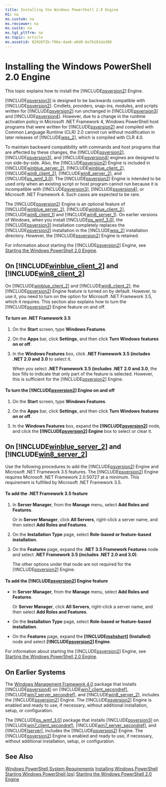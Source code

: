 ```yaml
---
title: Installing the Windows PowerShell 2.0 Engine
H1: na
ms.custom: na
ms.reviewer: na
ms.suite: na
ms.tgt_pltfrm: na
ms.topic: article
ms.assetid: 82928f2b-f96a-4ae6-a0d0-6e7b181da308
---
```

# Installing the Windows PowerShell 2.0 Engine
This topic explains how to install the [!INCLUDE[psversion2](../../Topics/Powershell_CmdLineHlp\includes/psversion2_md.md)] Engine.

[!INCLUDE[psversion3](../../Topics/Powershell_CmdLineHlp\includes/psversion3_md.md)] is designed to be backwards compatible with [!INCLUDE[psversion2](../../Topics/Powershell_CmdLineHlp\includes/psversion2_md.md)]. Cmdlets, providers, snap\-ins, modules, and scripts written for [!INCLUDE[psversion2](../../Topics/Powershell_CmdLineHlp\includes/psversion2_md.md)] run unchanged in [!INCLUDE[psversion3](../../Topics/Powershell_CmdLineHlp\includes/psversion3_md.md)] and [!INCLUDE[psversion4](../../Topics/Powershell_GetStart\includes/psversion4_md.md)]. However, due to a change in the runtime activation policy in Microsoft .NET Framework 4, Windows PowerShell host programs that were written for [!INCLUDE[psversion2](../../Topics/Powershell_CmdLineHlp\includes/psversion2_md.md)] and compiled with Common Language Runtime (CLR) 2.0 cannot run without modification in later releases of [!INCLUDE[wps_2](../../Topics/Powershell_GetStart\includes/wps_2_md.md)], which is compiled with CLR 4.0.

To maintain backward compatibility with commands and host programs that are affected by these changes, the [!INCLUDE[psversion2](../../Topics/Powershell_CmdLineHlp\includes/psversion2_md.md)], [!INCLUDE[psversion3](../../Topics/Powershell_CmdLineHlp\includes/psversion3_md.md)], and [!INCLUDE[psversion4](../../Topics/Powershell_GetStart\includes/psversion4_md.md)] engines are designed to run side\-by\-side. Also, the [!INCLUDE[psversion2](../../Topics/Powershell_CmdLineHlp\includes/psversion2_md.md)] Engine is included in [!INCLUDE[winblue_server_2](../../Topics/Powershell_GetStart\includes/winblue_server_2_md.md)], [!INCLUDE[winblue_client_2](../../Topics/Powershell_GetStart\includes/winblue_client_2_md.md)], [!INCLUDE[win8_client_2](../../Topics/Powershell_GetStart\includes/win8_client_2_md.md)], [!INCLUDE[win8_server_2](../../Topics/Powershell_GetStart\includes/win8_server_2_md.md)], and [!INCLUDE[ps_wmf_3.0](../../Topics/Powershell_GetStart\includes/ps_wmf_3.0_md.md)]. The [!INCLUDE[psversion2](../../Topics/Powershell_CmdLineHlp\includes/psversion2_md.md)] Engine is intended to be used only when an existing script or host program cannot run because it is incompatible with [!INCLUDE[psversion3](../../Topics/Powershell_CmdLineHlp\includes/psversion3_md.md)], [!INCLUDE[psversion4](../../Topics/Powershell_GetStart\includes/psversion4_md.md)], or Microsoft .NET Framework 4. Such cases are expected to be rare.

The [!INCLUDE[psversion2](../../Topics/Powershell_CmdLineHlp\includes/psversion2_md.md)] Engine is an optional feature of [!INCLUDE[winblue_server_2](../../Topics/Powershell_GetStart\includes/winblue_server_2_md.md)], [!INCLUDE[winblue_client_2](../../Topics/Powershell_GetStart\includes/winblue_client_2_md.md)], [!INCLUDE[win8_client_1](../../Topics/Powershell_GetStart\includes/win8_client_1_md.md)] and [!INCLUDE[win8_server_1](../../Topics/Powershell_GetStart\includes/win8_server_1_md.md)]. On earlier versions of Windows, when you install [!INCLUDE[ps_wmf_3.0](../../Topics/Powershell_GetStart\includes/ps_wmf_3.0_md.md)], the [!INCLUDE[psversion3](../../Topics/Powershell_CmdLineHlp\includes/psversion3_md.md)] installation completely replaces the [!INCLUDE[psversion2](../../Topics/Powershell_CmdLineHlp\includes/psversion2_md.md)] installation in the [!INCLUDE[wps_2](../../Topics/Powershell_GetStart\includes/wps_2_md.md)] installation directory. However, the [!INCLUDE[psversion2](../../Topics/Powershell_CmdLineHlp\includes/psversion2_md.md)] Engine is retained.

For information about starting the [!INCLUDE[psversion2](../../Topics/Powershell_CmdLineHlp\includes/psversion2_md.md)] Engine, see [Starting the Windows PowerShell 2.0 Engine](../../Topics/Powershell_GetStart/Starting-the-Windows-PowerShell-2.0-Engine.md).

## On [!INCLUDE[winblue_client_2](../../Topics/Powershell_GetStart\includes/winblue_client_2_md.md)] and [!INCLUDE[win8_client_2](../../Topics/Powershell_GetStart\includes/win8_client_2_md.md)]
On [!INCLUDE[winblue_client_2](../../Topics/Powershell_GetStart\includes/winblue_client_2_md.md)] and [!INCLUDE[win8_client_2](../../Topics/Powershell_GetStart\includes/win8_client_2_md.md)], the [!INCLUDE[psversion2](../../Topics/Powershell_CmdLineHlp\includes/psversion2_md.md)] Engine feature is turned on by default. However, to use it, you need to turn on the option for Microsoft .NET Framework 3.5, which it requires. This section also explains how to turn the [!INCLUDE[psversion2](../../Topics/Powershell_CmdLineHlp\includes/psversion2_md.md)] Engine feature on and off.

#### To turn on .NET Framework 3.5

1.  On the **Start** screen, type **Windows Features**.

2.  On the **Apps** bar, click **Settings**, and then click **Turn Windows features on or off**.

3.  In the **Windows Features** box, click **.NET Framework 3.5 (includes .NET 2.0 and 3.0** to select it.

    When you select **.NET Framework 3.5 (includes .NET 2.0 and 3.0**, the box fills to indicate that only part of the feature is selected. However, this is sufficient for the [!INCLUDE[psversion2](../../Topics/Powershell_CmdLineHlp\includes/psversion2_md.md)] Engine.

#### To turn the [!INCLUDE[psversion2](../../Topics/Powershell_CmdLineHlp\includes/psversion2_md.md)] Engine on and off

1.  On the **Start** screen, type **Windows Features**.

2.  On the **Apps** bar, click **Settings**, and then click **Turn Windows features on or off**.

3.  In the **Windows Features** box, expand the **[!INCLUDE[psversion2](../../Topics/Powershell_CmdLineHlp\includes/psversion2_md.md)]** node, and click the **[!INCLUDE[psversion2](../../Topics/Powershell_CmdLineHlp\includes/psversion2_md.md)] Engine** box to select or clear it.

## On [!INCLUDE[winblue_server_2](../../Topics/Powershell_GetStart\includes/winblue_server_2_md.md)] and [!INCLUDE[win8_server_2](../../Topics/Powershell_GetStart\includes/win8_server_2_md.md)]
Use the following procedures to add the [!INCLUDE[psversion2](../../Topics/Powershell_CmdLineHlp\includes/psversion2_md.md)] Engine and Microsoft .NET Framework 3.5 features. The [!INCLUDE[psversion2](../../Topics/Powershell_CmdLineHlp\includes/psversion2_md.md)] Engine requires Microsoft .NET Framework 2.0.50727 at a minimum. This requirement is fulfilled by Microsoft .NET Framework 3.5.

#### To add the .NET Framework 3.5 feature

1.  In **Server Manager**, from the **Manage** menu, select **Add Roles and Features**.

    Or in **Server Manager**, click **All Servers**, right\-click a server name, and then select **Add Roles and Features**.

2.  On the **Installation Type** page, select **Role\-based or feature\-based installation**.

3.  On the **Features** page, expand the **.NET 3.5 Framework Features** node and select **.NET Framework 3.5 (includes .NET 2.0 and 3.0)**.

    The other options under that node are not required for the [!INCLUDE[psversion2](../../Topics/Powershell_CmdLineHlp\includes/psversion2_md.md)] Engine.

#### To add the [!INCLUDE[psversion2](../../Topics/Powershell_CmdLineHlp\includes/psversion2_md.md)] Engine feature

-   In **Server Manager**, from the **Manage** menu, select **Add Roles and Features**.

    Or **Server Manager**, click **All Servers**, right\-click a server name, and then select **Add Roles and Features**.

-   On the **Installation Type** page, select **Role\-based or feature\-based installation**.

-   On the **Features** page, expand the **[!INCLUDE[mshshort](../../Topics/Powershell_GetStart\includes/mshshort_md.md)] (Installed)** node and select **[!INCLUDE[psversion2](../../Topics/Powershell_CmdLineHlp\includes/psversion2_md.md)] Engine**.

For information about starting the [!INCLUDE[psversion2](../../Topics/Powershell_CmdLineHlp\includes/psversion2_md.md)] Engine, see [Starting the Windows PowerShell 2.0 Engine](../../Topics/Powershell_GetStart/Starting-the-Windows-PowerShell-2.0-Engine.md).

## On Earlier Systems
The [Windows Management Framework 4.0](http://go.microsoft.com/fwlink/?LinkID=293881) package that installs [!INCLUDE[psversion4](../../Topics/Powershell_GetStart\includes/psversion4_md.md)] on [!INCLUDE[win7_client_secondref](../../Topics/Powershell_GetStart\includes/win7_client_secondref_md.md)], [!INCLUDE[win7_server_secondref](../../Topics/Powershell_GetStart\includes/win7_server_secondref_md.md)], and [!INCLUDE[win8_server_2](../../Topics/Powershell_GetStart\includes/win8_server_2_md.md)], includes the [!INCLUDE[psversion2](../../Topics/Powershell_CmdLineHlp\includes/psversion2_md.md)] Engine. The [!INCLUDE[psversion2](../../Topics/Powershell_CmdLineHlp\includes/psversion2_md.md)] Engine is enabled and ready to use, if necessary, without additional installation, setup, or configuration.

The [!INCLUDE[ps_wmf_3.0](../../Topics/Powershell_GetStart\includes/ps_wmf_3.0_md.md)] package that installs [!INCLUDE[psversion3](../../Topics/Powershell_CmdLineHlp\includes/psversion3_md.md)] on [!INCLUDE[win7_client_secondref](../../Topics/Powershell_GetStart\includes/win7_client_secondref_md.md)], [!INCLUDE[win7_server_secondref](../../Topics/Powershell_GetStart\includes/win7_server_secondref_md.md)], and [!INCLUDE[lserver](../../Topics/Powershell_GetStart\includes/lserver_md.md)], includes the [!INCLUDE[psversion2](../../Topics/Powershell_CmdLineHlp\includes/psversion2_md.md)] Engine. The [!INCLUDE[psversion2](../../Topics/Powershell_CmdLineHlp\includes/psversion2_md.md)] Engine is enabled and ready to use, if necessary, without additional installation, setup, or configuration.

## See Also
[Windows PowerShell System Requirements](../../Topics/Powershell_GetStart/Windows-PowerShell-System-Requirements.md)
[Installing Windows PowerShell](../../Topics/Powershell_GetStart/Installing-Windows-PowerShell.md)
[Starting Windows PowerShell [ps]](assetId:///8ec8c2d7-8e7c-4722-a3d2-498fe5739a8e)
[Starting the Windows PowerShell 2.0 Engine](../../Topics/Powershell_GetStart/Starting-the-Windows-PowerShell-2.0-Engine.md)

